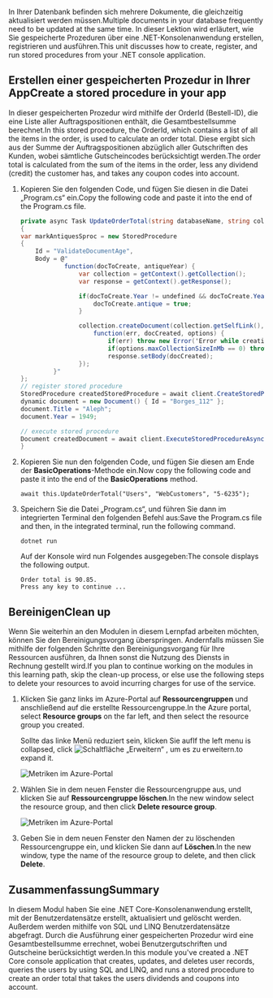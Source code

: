 <span data-ttu-id="8c865-101">In Ihrer Datenbank befinden sich mehrere Dokumente, die gleichzeitig aktualisiert werden müssen.</span><span class="sxs-lookup"><span data-stu-id="8c865-101">Multiple documents in your database frequently need to be updated at the same time.</span></span> <span data-ttu-id="8c865-102">In dieser Lektion wird erläutert, wie Sie gespeicherte Prozeduren über eine .NET-Konsolenanwendung erstellen, registrieren und ausführen.</span><span class="sxs-lookup"><span data-stu-id="8c865-102">This unit discusses how to create, register, and run stored procedures from your .NET console application.</span></span>

## <a name="create-a-stored-procedure-in-your-app"></a><span data-ttu-id="8c865-103">Erstellen einer gespeicherten Prozedur in Ihrer App</span><span class="sxs-lookup"><span data-stu-id="8c865-103">Create a stored procedure in your app</span></span>

<span data-ttu-id="8c865-104">In dieser gespeicherten Prozedur wird mithilfe der OrderId (Bestell-ID), die eine Liste aller Auftragspositionen enthält, die Gesamtbestellsumme berechnet.</span><span class="sxs-lookup"><span data-stu-id="8c865-104">In this stored procedure, the OrderId, which contains a list of all the items in the order, is used to calculate an order total.</span></span> <span data-ttu-id="8c865-105">Diese ergibt sich aus der Summe der Auftragspositionen abzüglich aller Gutschriften des Kunden, wobei sämtliche Gutscheincodes berücksichtigt werden.</span><span class="sxs-lookup"><span data-stu-id="8c865-105">The order total is calculated from the sum of the items in the order, less any dividend (credit) the customer has, and takes any coupon codes into account.</span></span>

1. <span data-ttu-id="8c865-106">Kopieren Sie den folgenden Code, und fügen Sie diesen in die Datei „Program.cs“ ein.</span><span class="sxs-lookup"><span data-stu-id="8c865-106">Copy the following code and paste it into the end of the Program.cs file.</span></span>

    <!--TODO: Update sproc to take order total and check for available dividend, and use of summer coupon code, and provide updated total-->
    ```csharp
    private async Task UpdateOrderTotal(string databaseName, string collectionName, Order orderId)
    {
    var markAntiquesSproc = new StoredProcedure
    {
        Id = "ValidateDocumentAge",
        Body = @"
                function(docToCreate, antiqueYear) {
                    var collection = getContext().getCollection();    
                    var response = getContext().getResponse();    
    
                    if(docToCreate.Year != undefined && docToCreate.Year < antiqueYear){
                        docToCreate.antique = true;
                    }
    
                    collection.createDocument(collection.getSelfLink(), docToCreate, {}, 
                        function(err, docCreated, options) { 
                            if(err) throw new Error('Error while creating document: ' + err.message);                              
                            if(options.maxCollectionSizeInMb == 0) throw 'max collection size not found'; 
                            response.setBody(docCreated);
                    });
             }"
    };
    // register stored procedure
    StoredProcedure createdStoredProcedure = await client.CreateStoredProcedureAsync(UriFactory.CreateDocumentCollectionUri("db", "coll"), markAntiquesSproc);
    dynamic document = new Document() { Id = "Borges_112" };
    document.Title = "Aleph";
    document.Year = 1949;
    
    // execute stored procedure
    Document createdDocument = await client.ExecuteStoredProcedureAsync<Document>(UriFactory.CreateStoredProcedureUri("db", "coll", "ValidateDocumentAge"), document, 1920);
    }
    ```

2. <span data-ttu-id="8c865-107">Kopieren Sie nun den folgenden Code, und fügen Sie diesen am Ende der **BasicOperations**-Methode ein.</span><span class="sxs-lookup"><span data-stu-id="8c865-107">Now copy the following code and paste it into the end of the **BasicOperations** method.</span></span>

    ```
    await this.UpdateOrderTotal("Users", "WebCustomers", "5-6235");
    ```

3. <span data-ttu-id="8c865-108">Speichern Sie die Datei „Program.cs“, und führen Sie dann im integrierten Terminal den folgenden Befehl aus:</span><span class="sxs-lookup"><span data-stu-id="8c865-108">Save the Program.cs file and then, in the integrated terminal, run the following command.</span></span>

    ```
    dotnet run
    ```

    <span data-ttu-id="8c865-109">Auf der Konsole wird nun Folgendes ausgegeben:</span><span class="sxs-lookup"><span data-stu-id="8c865-109">The console displays the following output.</span></span>

    ```
    Order total is 90.85.
    Press any key to continue ...
    ```

## <a name="clean-up"></a><span data-ttu-id="8c865-110">Bereinigen</span><span class="sxs-lookup"><span data-stu-id="8c865-110">Clean up</span></span>

<span data-ttu-id="8c865-111">Wenn Sie weiterhin an den Modulen in diesem Lernpfad arbeiten möchten, können Sie den Bereinigungsvorgang überspringen. Andernfalls müssen Sie mithilfe der folgenden Schritte den Bereinigungsvorgang für Ihre Ressourcen ausführen, da Ihnen sonst die Nutzung des Diensts in Rechnung gestellt wird.</span><span class="sxs-lookup"><span data-stu-id="8c865-111">If you plan to continue working on the modules in this learning path, skip the clean-up process, or else use the following steps to delete your resources to avoid incurring charges for use of the service.</span></span>

1. <span data-ttu-id="8c865-112">Klicken Sie ganz links im Azure-Portal auf **Ressourcengruppen** und anschließend auf die erstellte Ressourcengruppe.</span><span class="sxs-lookup"><span data-stu-id="8c865-112">In the Azure portal, select **Resource groups** on the far left, and then select the resource group you created.</span></span>  

    <span data-ttu-id="8c865-113">Sollte das linke Menü reduziert sein, klicken Sie auf</span><span class="sxs-lookup"><span data-stu-id="8c865-113">If the left menu is collapsed, click</span></span> ![Schaltfläche „Erweitern“](../media/5-javascript-programming/expand.png) <span data-ttu-id="8c865-115">, um es zu erweitern.</span><span class="sxs-lookup"><span data-stu-id="8c865-115">to expand it.</span></span>

   ![Metriken im Azure-Portal](../media/5-javascript-programming/delete-resources-select.png)

2. <span data-ttu-id="8c865-117">Wählen Sie in dem neuen Fenster die Ressourcengruppe aus, und klicken Sie auf **Ressourcengruppe löschen**.</span><span class="sxs-lookup"><span data-stu-id="8c865-117">In the new window select the resource group, and then click **Delete resource group**.</span></span>

   ![Metriken im Azure-Portal](../media/5-javascript-programming/delete-resources.png)

3. <span data-ttu-id="8c865-119">Geben Sie in dem neuen Fenster den Namen der zu löschenden Ressourcengruppe ein, und klicken Sie dann auf **Löschen**.</span><span class="sxs-lookup"><span data-stu-id="8c865-119">In the new window, type the name of the resource group to delete, and then click **Delete**.</span></span>

## <a name="summary"></a><span data-ttu-id="8c865-120">Zusammenfassung</span><span class="sxs-lookup"><span data-stu-id="8c865-120">Summary</span></span>

<span data-ttu-id="8c865-121">In diesem Modul haben Sie eine .NET Core-Konsolenanwendung erstellt, mit der Benutzerdatensätze erstellt, aktualisiert und gelöscht werden. Außerdem werden mithilfe von SQL und LINQ Benutzerdatensätze abgefragt. Durch die Ausführung einer gespeicherten Prozedur wird eine Gesamtbestellsumme errechnet, wobei Benutzergutschriften und Gutscheine berücksichtigt werden.</span><span class="sxs-lookup"><span data-stu-id="8c865-121">In this module you've created a .NET Core console application that creates, updates, and deletes user records, queries the users by using SQL and LINQ, and runs a stored procedure to create an order total that takes the users dividends and coupons into account.</span></span>
